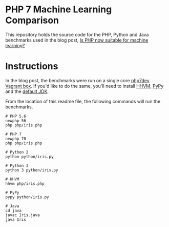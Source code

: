 # PHP 7 Machine Learning Comparison

This repository holds the source code for the PHP, Python and Java benchmarks used in the blog post, [Is PHP now suitable for machine learning?](http://www.syntheticminds.co.uk/blog/is-php-now-suitable-for-machine-learning.html)

# Instructions

In the blog post, the benchmarks were run on a single core [php7dev Vagrant box](https://github.com/rlerdorf/php7dev). If you'd like to do the same, you'll need to install [HHVM](https://github.com/facebook/hhvm/wiki/Prebuilt-Packages-on-Debian-8), [PyPy](https://packages.debian.org/sid/pypy) and the [default JDK](https://wiki.debian.org/Java#JDK).

From the location of this readme file, the following commands will run the benchmarks.

```
# PHP 5.6
newphp 56
php php/iris.php

# PHP 7
newphp 70
php php/iris.php

# Python 2
python python/iris.py

# Python 3
python 3 python/iris.py

# HHVM
hhvm php/iris.php

# PyPy
pypy python/iris.py

# Java
cd java
javac Iris.java
java Iris
```